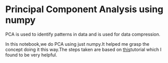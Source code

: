 # Principal Component Analysis using numpy

PCA is used to identify patterns in data and is used for data compression.

In this notebook,we do PCA using just numpy.It helped me grasp the concept doing it this way.The steps taken are based on [this](http://www.cs.otago.ac.nz/cosc453/student_tutorials/principal_components.pdf)tutorial which I found to be very helpful.


